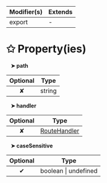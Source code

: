 | Modifier(s)                            | Extends                                    |
|----------------------------------------|--------------------------------------------|
| export | - |

# &#10025; Property(ies)

&nbsp;&nbsp; **&#10148; path**

| Optional                           | Type                         |
|:----------------------------------:|------------------------------|
| ✘ | string |

&nbsp;&nbsp; **&#10148; handler**

| Optional                           | Type                         |
|:----------------------------------:|------------------------------|
| ✘ | [RouteHandler](/router/interface/route-recognizer/routehandler.md) |

&nbsp;&nbsp; **&#10148; caseSensitive**

| Optional                           | Type                         |
|:----------------------------------:|------------------------------|
| ✔ | boolean &#124; undefined |
